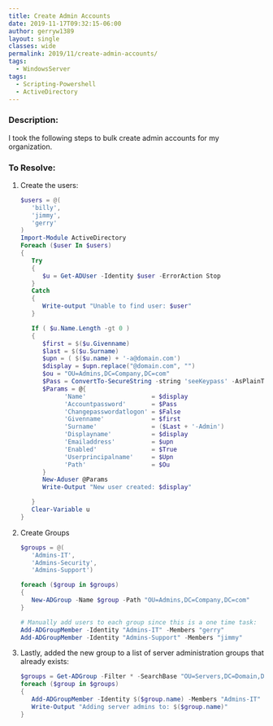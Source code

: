 ```yaml
---
title: Create Admin Accounts
date: 2019-11-17T09:32:15-06:00
author: gerryw1389
layout: single
classes: wide
permalink: 2019/11/create-admin-accounts/
tags:
  - WindowsServer
tags:
  - Scripting-Powershell
  - ActiveDirectory
---
```

<!--more-->

### Description:

I took the following steps to bulk create admin accounts for my organization.

### To Resolve:

1. Create the users:

   ```powershell
   $users = @(
      'billy',
      'jimmy',
      'gerry'
   )
   Import-Module ActiveDirectory
   Foreach ($user In $users)
   {
      Try
      {
         $u = Get-ADUser -Identity $user -ErrorAction Stop
      }
      Catch
      {
         Write-output "Unable to find user: $user"
      }

      If ( $u.Name.Length -gt 0 )
      {
         $first = $($u.Givenname)
         $last = $($u.Surname)
         $upn = ( $($u.name) + '-a@domain.com')
         $display = $upn.replace("@domain.com", "")
         $ou = "OU=Admins,DC=Company,DC=com"
         $Pass = ConvertTo-SecureString -string 'seeKeypass' -AsPlainText -force
         $Params = @{
               'Name'                  = $display
               'Accountpassword'       = $Pass
               'Changepasswordatlogon' = $False
               'Givenname'             = $first
               'Surname'               = ($Last + '-Admin')
               'Displayname'           = $display
               'Emailaddress'          = $upn
               'Enabled'               = $True
               'Userprincipalname'     = $Upn
               'Path'                  = $Ou
         }
         New-Aduser @Params
         Write-Output "New user created: $display"

      }
      Clear-Variable u
   }
   ```

2. Create Groups

   ```powershell
   $groups = @(
      'Admins-IT',
      'Admins-Security',
      'Admins-Support')

   foreach ($group in $groups)
   {
      New-ADGroup -Name $group -Path "OU=Admins,DC=Company,DC=com"
   }

   # Manually add users to each group since this is a one time task:
   Add-ADGroupMember -Identity "Admins-IT" -Members "gerry"
   Add-ADGroupMember -Identity "Admins-Support" -Members "jimmy"
   ```

3. Lastly, added the new group to a list of server administration groups that already exists:

   ```powershell
   $groups = Get-ADGroup -Filter * -SearchBase "OU=Servers,DC=Domain,DC=com"
   foreach ($group in $groups)
   {
      Add-ADGroupMember -Identity $($group.name) -Members "Admins-IT"
      Write-Output "Adding server admins to: $($group.name)"
   }
   ```

